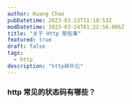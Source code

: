 ```yaml
---
author: Huang Chao
pubDatetime: 2023-03-23T11:18:53Z
modDatetime: 2023-03-24T01:22:56.066Z
title: "关于 Http 那些事"
featured: true
draft: false
tags:
  - http
description: "http碎片化"
---
```


### http 常见的状态码有哪些？

